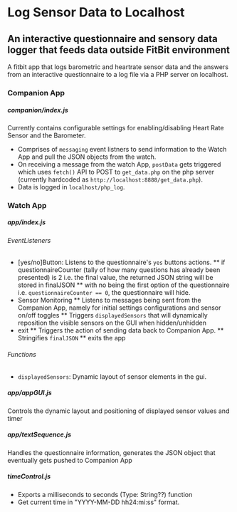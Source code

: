 # Log Sensor Data to Localhost #
## An interactive questionnaire and sensory data logger that feeds data outside FitBit environment ##
A fitbit app that logs barometric and heartrate sensor data and the answers from an interactive questionnaire to a log file via a PHP server on localhost.

### Companion App ###
##### companion/index.js ######
Currently contains configurable settings for enabling/disabling Heart Rate Sensor and the Barometer.
* Comprises of `messaging` event listners to send information to the Watch App and pull the JSON objects from the watch.
* On receiving a message from the watch App, `postData` gets triggered which uses `fetch()` API to POST to `get_data.php` on the php server (currently hardcoded as `http://localhost:8888/get_data.php`).
* Data is logged in `localhost/php_log`.

### Watch App ###
##### app/index.js #####
###### EventListeners ######
* [yes/no]Button: Listens to the questionnaire's `yes` buttons actions. 
** if questionnaireCounter (tally of how many questions has already been presented) is 2 i.e. the final value, the returned JSON string will be stored in finalJSON
** with no being the first option of the questionnaire i.e. `questionnaireCounter == 0`, the questionnaire will hide.
* Sensor Monitoring
** Listens to messages being sent from the Companion App, namely for initial settings configurations and sensor on/off toggles
** Triggers `displayedSensors` that will dynamically reposition the visible sensors on the GUI when hidden/unhidden
* exit
** Triggers the action of sending data back to Companion App. 
** Stringifies `finalJSON`
** exits the app
###### Functions ######
* `displayedSensors`: Dynamic layout of sensor elements in the gui.

##### app/appGUI.js #####
Controls the dynamic layout and positioning of displayed sensor values and timer

##### app/textSequence.js #####
Handles the questionnaire information, generates the JSON object that eventually gets pushed to Companion App

##### timeControl.js #####
* Exports a milliseconds to seconds (Type: String??) function
* Get current time in "YYYY-MM-DD hh24:mi:ss" format.
